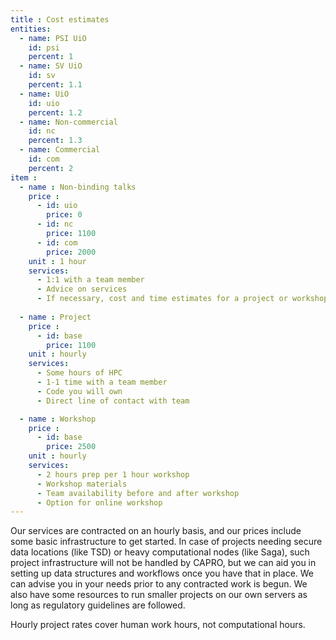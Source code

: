 ```yaml
---
title : Cost estimates
entities:
  - name: PSI UiO
    id: psi
    percent: 1
  - name: SV UiO
    id: sv
    percent: 1.1
  - name: UiO
    id: uio
    percent: 1.2
  - name: Non-commercial
    id: nc
    percent: 1.3
  - name: Commercial
    id: com
    percent: 2
item :
  - name : Non-binding talks 
    price : 
      - id: uio
        price: 0
      - id: nc
        price: 1100
      - id: com
        price: 2000
    unit : 1 hour
    services:
      - 1:1 with a team member
      - Advice on services
      - If necessary, cost and time estimates for a project or workshop
    
  - name : Project 
    price : 
      - id: base
        price: 1100
    unit : hourly
    services:
      - Some hours of HPC
      - 1-1 time with a team member
      - Code you will own
      - Direct line of contact with team

  - name : Workshop
    price : 
      - id: base
        price: 2500
    unit : hourly
    services:
      - 2 hours prep per 1 hour workshop
      - Workshop materials
      - Team availability before and after workshop
      - Option for online workshop
---
```


Our services are contracted on an hourly basis, and our prices include some basic infrastructure to get started.
In case of projects needing secure data locations (like TSD) or heavy computational nodes (like Saga), such project infrastructure will not be handled by CAPRO, but we can aid you in setting up data structures and workflows once you have that in place.
We can advise you in your needs prior to any contracted work is begun.
We also have some resources to run smaller projects on our own servers as long as regulatory guidelines are followed.

Hourly project rates cover human work hours, not computational hours. 
